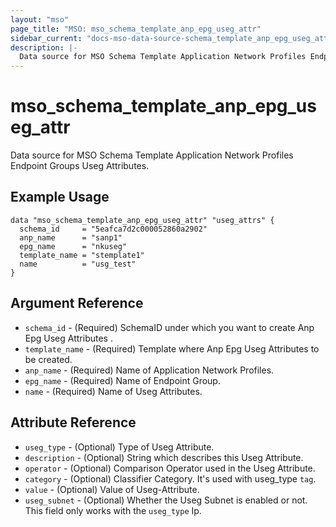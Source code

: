 ```yaml
---
layout: "mso"
page_title: "MSO: mso_schema_template_anp_epg_useg_attr"
sidebar_current: "docs-mso-data-source-schema_template_anp_epg_useg_attr"
description: |-
  Data source for MSO Schema Template Application Network Profiles Endpoint Groups Useg Attributes.
---
```


# mso_schema_template_anp_epg_useg_attr #

Data source for MSO Schema Template Application Network Profiles Endpoint Groups Useg Attributes.

## Example Usage ##

```hcl
data "mso_schema_template_anp_epg_useg_attr" "useg_attrs" {
  schema_id     = "5eafca7d2c000052860a2902"
  anp_name      = "sanp1"
  epg_name      = "nkuseg"
  template_name = "stemplate1"
  name          = "usg_test"
}
```

## Argument Reference ##

* `schema_id` - (Required) SchemaID under which you want to create Anp Epg Useg Attributes .
* `template_name` - (Required) Template where Anp Epg Useg Attributes to be created.
* `anp_name` - (Required) Name of Application Network Profiles.
* `epg_name` - (Required) Name of Endpoint Group.
* `name` - (Required) Name of Useg Attributes.

## Attribute Reference ##

* `useg_type` - (Optional) Type of Useg Attribute.
* `description` - (Optional) String which describes this Useg Attribute.
* `operator` - (Optional) Comparison Operator used in the Useg Attribute.
* `category` - (Optional) Classifier Category. It's used with useg_type `tag`.
* `value` - (Optional) Value of Useg-Attribute.
* `useg_subnet` - (Optional) Whether the Useg Subnet is enabled or not. This field only works with the `useg_type` Ip.